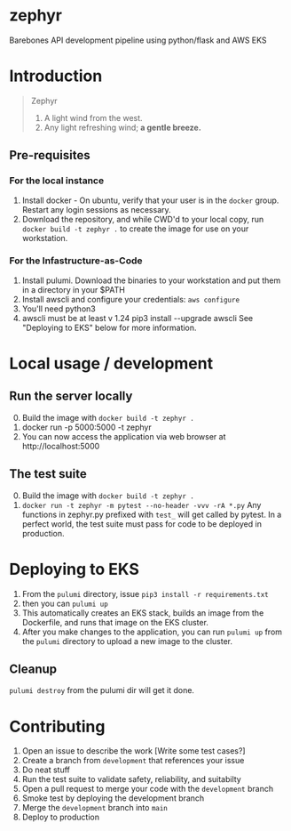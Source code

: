 # zephyr
Barebones API development pipeline using python/flask and AWS EKS

# Introduction
> Zephyr
>  1. A light wind from the west. 
>  2. Any light refreshing wind; **a gentle breeze.**

## Pre-requisites
### For the local instance
1. Install docker - On ubuntu, verify that your user is in the `docker` group. Restart any login sessions as necessary.
2. Download the repository, and while CWD'd to your local copy, run `docker build -t zephyr .` to create the image for use on your workstation.
### For the Infastructure-as-Code
1. Install pulumi. Download the binaries to your workstation and put them in a directory in your $PATH
2. Install awscli and configure your credentials:
    `aws configure`
3. You'll need python3
4. awscli must be at least v 1.24
	pip3 install --upgrade awscli
See "Deploying to EKS" below for more information.

# Local usage / development
## Run the server locally
0. Build the image with `docker build -t zephyr .`
1. docker run -p 5000:5000 -t zephyr
2. You can now access the application via web browser at http://localhost:5000
## The test suite
0. Build the image with `docker build -t zephyr .`
1. `docker run -t zephyr -m pytest --no-header -vvv -rA *.py`
Any functions in zephyr.py prefixed with `test_` will get called by pytest.
In a perfect world, the test suite must pass for code to be deployed in production.

# Deploying to EKS
1. From the `pulumi` directory, issue `pip3 install -r requirements.txt`
2. then you can `pulumi up`
3. This automatically creates an EKS stack, builds an image from the Dockerfile, and runs that image on the EKS cluster.
4. After you make changes to the application, you can run `pulumi up` from the `pulumi` directory to upload a new image to the cluster.
## Cleanup
`pulumi destroy` from the pulumi dir will get it done.

# Contributing
1. Open an issue to describe the work [Write some test cases?]
2. Create a branch from `development` that references your issue
3. Do neat stuff
4. Run the test suite to validate safety, reliability, and suitabilty
5. Open a pull request to merge your code with the `development` branch
6. Smoke test by deploying the development branch
7. Merge the `development` branch into `main`
8. Deploy to production
